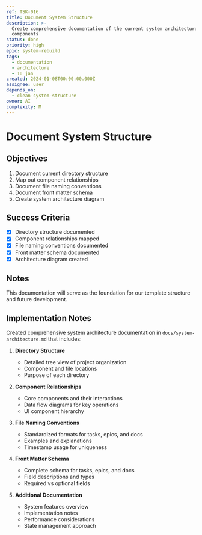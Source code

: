```yaml
---
ref: TSK-016
title: Document System Structure
description: >-
  Create comprehensive documentation of the current system architecture and
  components
status: done
priority: high
epic: system-rebuild
tags:
  - documentation
  - architecture
  - 10 jan
created: 2024-01-08T00:00:00.000Z
assignee: user
depends_on:
  - clean-system-structure
owner: AI
complexity: M
---
```


# Document System Structure

## Objectives
1. Document current directory structure
2. Map out component relationships
3. Document file naming conventions
4. Document front matter schema
5. Create system architecture diagram

## Success Criteria
- [x] Directory structure documented
- [x] Component relationships mapped
- [x] File naming conventions documented
- [x] Front matter schema documented
- [x] Architecture diagram created

## Notes
This documentation will serve as the foundation for our template structure and future development.

## Implementation Notes
Created comprehensive system architecture documentation in `docs/system-architecture.md` that includes:

1. **Directory Structure**
   - Detailed tree view of project organization
   - Component and file locations
   - Purpose of each directory

2. **Component Relationships**
   - Core components and their interactions
   - Data flow diagrams for key operations
   - UI component hierarchy

3. **File Naming Conventions**
   - Standardized formats for tasks, epics, and docs
   - Examples and explanations
   - Timestamp usage for uniqueness

4. **Front Matter Schema**
   - Complete schema for tasks, epics, and docs
   - Field descriptions and types
   - Required vs optional fields

5. **Additional Documentation**
   - System features overview
   - Implementation notes
   - Performance considerations
   - State management approach 
